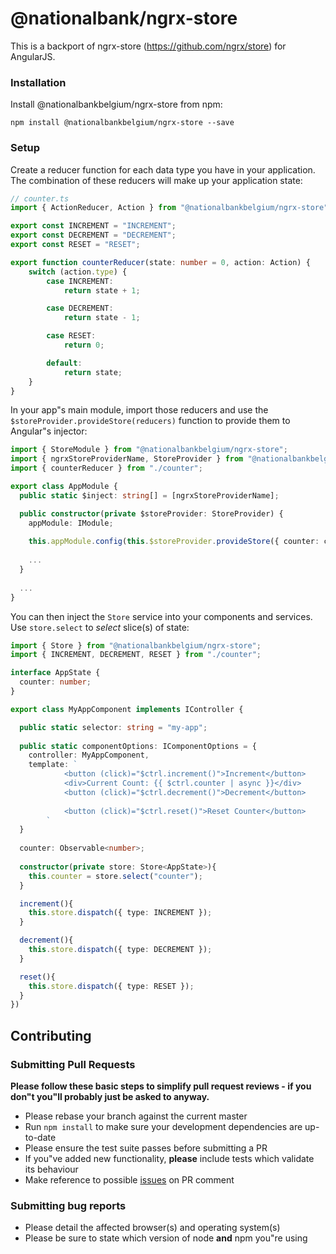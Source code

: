 # @nationalbank/ngrx-store

This is a backport of ngrx-store (https://github.com/ngrx/store) for AngularJS.

### Installation
Install @nationalbankbelgium/ngrx-store from npm:

```
npm install @nationalbankbelgium/ngrx-store --save
```

### Setup
Create a reducer function for each data type you have in your application. The combination of these reducers will
make up your application state:

```ts
// counter.ts
import { ActionReducer, Action } from "@nationalbankbelgium/ngrx-store";

export const INCREMENT = "INCREMENT";
export const DECREMENT = "DECREMENT";
export const RESET = "RESET";

export function counterReducer(state: number = 0, action: Action) {
	switch (action.type) {
		case INCREMENT:
			return state + 1;

		case DECREMENT:
			return state - 1;

		case RESET:
			return 0;

		default:
			return state;
	}
}
```

In your app"s main module, import those reducers and use the `$storeProvider.provideStore(reducers)`
function to provide them to Angular"s injector:

```ts
import { StoreModule } from "@nationalbankbelgium/ngrx-store";
import { ngrxStoreProviderName, StoreProvider } from "@nationalbankbelgium/ngrx-store/ng1";
import { counterReducer } from "./counter";

export class AppModule {
  public static $inject: string[] = [ngrxStoreProviderName];

  public constructor(private $storeProvider: StoreProvider) {
    appModule: IModule;
    
    this.appModule.config(this.$storeProvider.provideStore({ counter: counterReducer }))
    
    ...
  }
  
  ...
}
```


You can then inject the `Store` service into your components and services. Use `store.select` to
_select_ slice(s) of state:

```ts
import { Store } from "@nationalbankbelgium/ngrx-store";
import { INCREMENT, DECREMENT, RESET } from "./counter";

interface AppState {
  counter: number;
}

export class MyAppComponent implements IController {

  public static selector: string = "my-app";
  
  public static componentOptions: IComponentOptions = {
    controller: MyAppComponent,
    template: `
    		<button (click)="$ctrl.increment()">Increment</button>
    		<div>Current Count: {{ $ctrl.counter | async }}</div>
    		<button (click)="$ctrl.decrement()">Decrement</button>
    
    		<button (click)="$ctrl.reset()">Reset Counter</button>
    	`
  }
  
  counter: Observable<number>;
  
  constructor(private store: Store<AppState>){
    this.counter = store.select("counter");
  }

  increment(){
    this.store.dispatch({ type: INCREMENT });
  }

  decrement(){
    this.store.dispatch({ type: DECREMENT });
  }

  reset(){
    this.store.dispatch({ type: RESET });
  }
})
```


## Contributing
### Submitting Pull Requests

**Please follow these basic steps to simplify pull request reviews - if you don"t you"ll probably just be asked to anyway.**

* Please rebase your branch against the current master
* Run ```npm install``` to make sure your development dependencies are up-to-date
* Please ensure the test suite passes before submitting a PR
* If you"ve added new functionality, **please** include tests which validate its behaviour
* Make reference to possible [issues](https://github.com/NationalBankBelgium/ngrx-store-ng1/issues) on PR comment

### Submitting bug reports

* Please detail the affected browser(s) and operating system(s)
* Please be sure to state which version of node **and** npm you"re using
